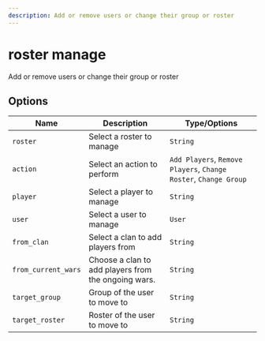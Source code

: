 ```yaml
---
description: Add or remove users or change their group or roster
---
```


# roster manage

Add or remove users or change their group or roster

## Options

| Name | Description | Type/Options |
|------|-------------|--------------|
| `roster` | Select a roster to manage | `String` |
| `action` | Select an action to perform | `Add Players`, `Remove Players`, `Change Roster`, `Change Group` |
| `player` | Select a player to manage | `String` |
| `user` | Select a user to manage | `User` |
| `from_clan` | Select a clan to add players from | `String` |
| `from_current_wars` | Choose a clan to add players from the ongoing wars. | `String` |
| `target_group` | Group of the user to move to | `String` |
| `target_roster` | Roster of the user to move to | `String` |

